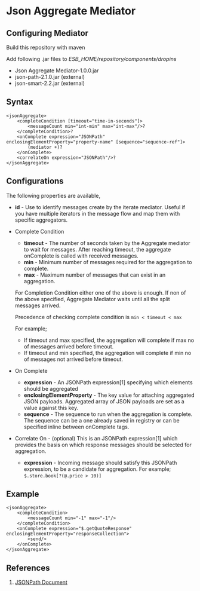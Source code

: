 # Json Aggregate Mediator

## Configuring Mediator
Build this repository with maven

Add following .jar files to *ESB_HOME/repository/components/dropins*

* Json Aggregate Mediator-1.0.0.jar
* json-path-2.1.0.jar (external)
* json-smart-2.2.jar (external)

## Syntax
```
<jsonAggregate>    
    <completeCondition [timeout="time-in-seconds"]>
        <messageCount min="int-min" max="int-max"/>?
    </completeCondition>?
    <onComplete expression="JSONPath" enclosingElementProperty="property-name" [sequence="sequence-ref"]>
        (mediator +)?
    </onComplete>
    <correlateOn expression="JSONPath"/>?
</jsonAggregate>
```

## Configurations
The following properties are available,

* **id** - Use to identify messages create by the iterate mediator. Useful if you have multiple iterators in the message flow and map them with specific aggregators.

* Complete Condition
    * **timeout** - The number of seconds taken by the Aggregate mediator to wait for messages. After reaching timeout, the aggregate onComplete is called with received messages.
    * **min** - Minimum number of messages required for the aggregation to complete. 
    * **max** - Maximum number of messages that can exist in an aggregation.

    For Completion Condition either one of the above is enough. If non of the above specified, Aggregate Mediator waits until all the split messages arrived.
    
    Precedence of checking complete condition is `min < timeout < max`
    
    For example; 
    * If timeout and max specified, the aggregation will complete if max no of messages arrived before timeout.
    * If timeout and min specified, the aggregation will complete if min no of messages not arrived before timeout.

* On Complete
    * **expression** - An JSONPath expression[1] specifying which elements should be aggregated
    * **enclosingElementProperty** - The key value for attaching aggregated JSON payloads. Aggregated array of JSON payloads are set as a value against this key.
    * **sequence** - The sequence to run when the aggregation is complete. The sequence can be a one already saved in registry or can be specified inline between onComplete tags.

* Correlate On - (optional) This is an JSONPath expression[1] which provides the basis on which response messages should be selected for aggregation.
    * **expression** - Incoming message should satisfy this JSONPath expression, to be a candidate for aggregation. For example; `$.store.book[?(@.price > 10)]`

## Example

```
<jsonAggregate>
    <completeCondition>
        <messageCount min="-1" max="-1"/>
    </completeCondition>
    <onComplete expression="$.getQuoteResponse" enclosingElementProperty="responseCollection">
        <send/>
    </onComplete>
</jsonAggregate>
```

## References

1. [JSONPath Document](https://github.com/jayway/JsonPath/blob/json-path-2.1.0/README.md)
